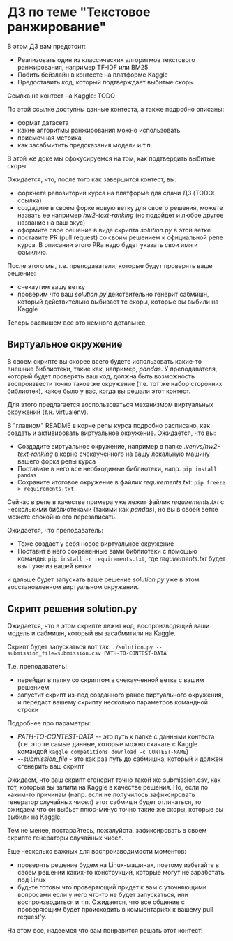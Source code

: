 # ДЗ по теме "Текстовое ранжирование" 

В этом ДЗ вам предстоит:
- Реализовать один из классических алгоритмов текстового ранжирования, например TF-IDF или BM25
- Побить бейзлайн в контесте на платформе Kaggle
- Предоставить код, который подтверждает выбитые скоры

Ссылка на контест на Kaggle: TODO

По этой ссылке доступны данные контеста, а также подробно описаны:
- формат датасета
- какие алгоритмы ранжирования можно использовать
- приемочная метрика
- как засабмитить предсказания модели
и т.п.

В этой же доке мы сфокусируемся на том, как подтвердить выбитые скоры.

Ожидается, что, после того как завершится контест, вы:
- форкнете репозиторий курса на платформе для сдачи ДЗ (TODO: ссылка)
- создадите в своем форке новую ветку для своего решения, можете назвать ее например _hw2-text-ranking_ (но подойдет и любое другое название на ваш вкус)
- оформите свое решение в виде скрипта _solution.py_ в этой ветке
- поставите PR (pull request) со своим решением к официальной репе курса. В описании этого PRа надо будет указать свои имя и фамилию.

После этого мы, т.е. преподаватели, которые будут проверять ваше решение:
- счекаутим вашу ветку
- проверим что ваш _solution.py_ действительно генерит сабмишн, который действительно выбивает те скоры, которые вы выбили на Kaggle

Теперь распишем все это немного детальнее.

## Виртуальное окружение

В своем скрипте вы скорее всего будете использовать какие-то внешние библиотеки, такие как, например, _pandas_.
У преподавателя, который будет проверять ваш код, должна быть возможность воспроизвести точно такое же окружение (т.е. тот же набор сторонних библиотек), какое было у вас, когда вы решали этот контест.

Для этого предлагается воспользоваться механизмом виртуальных окружений (т.н. virtualenv).

В "главном" README в корне репы курса подробно расписано, как создать и активировать виртуальное окружение.
Ожидается, что вы:
- Создадите виртуальное окружение, например в папке _.venvs/hw2-text-ranking_ в корне счекаученного на вашу локальную машину вашего форка репы курса
- Поставите в него все необходимые библиотеки, напр. `pip install pandas`
- Сохраните итоговое окружение в файлик _requirements.txt_: `pip freeze > requirements.txt`

Сейчас в репе в качестве примера уже лежит файлик _requirements.txt_ с несколькими библиотеками (такими как _pandas_), но вы в своей ветке можете спокойно его перезаписать.

Ожидается, что преподаватель:
- Тоже создаст у себя новое виртуальное окружение
- Поставит в него сохраненные вами библиотеки с помощью команды: `pip install -r requirements.txt`, где _requirements.txt_ будет взят уже из вашей ветки

и дальше будет запускать ваше решение _solution.py_ уже в этом восстановленном виртуальном окружении.

## Скрипт решения solution.py

Ожидается, что в этом скрипте лежит код, воспроизводящий ваши модель и сабмишн, который вы засабмитили на Kaggle.

Скрипт будет запускаться вот так: `./solution.py --submission_file=submission.csv PATH-TO-CONTEST-DATA`

Т.е. преподаватель:
- перейдет в папку со скриптом в счекаученной ветке с вашим решением
- запустит скрипт из-под созданного ранее виртуального окружения, и передаст вашему скрипту несколько параметров командной строки

Подробнее про параметры:
- _PATH-TO-CONTEST-DATA_ -- это путь к папке с данными контеста (т.е. это те самые данные, которые можно скачать с Kaggle командой `kaggle competitions download -c CONTEST-NAME`)
- _--submission_file_ - это как раз путь до сабмишна, который и должен сгенерить ваш скрипт

Ожидаем, что ваш скрипт сгенерит точно такой же submission.csv, как тот, который вы залили на Kaggle в качестве решения.
Но, если по каким-то причинам (напр. если не получилось зафиксировать генератор случайных чисел) этот сабмишн будет отличаться, то ожидаем что он выбьет плюс-минус точно такие же скоры, которые вы выбили на Kaggle.

Тем не менее, постарайтесь, пожалуйста, зафиксировать в своем скрипте генераторы случайных чисел.

Еще несколько важных для воспроизводимости моментов:
- проверять решение будем на Linux-машинах, поэтому избегайте в своем решении каких-то конструкций, которые могут не заработать под Linux
- будьте готовы что проверяющий придет к вам с уточняющими вопросами если у него что-то не будет запускаться, или воспроизводиться и т.п. Ожидается, что все общение с проверяющим будет происходить в комментариях к вашему pull request'у.

На этом все, надеемся что вам понравится решать этот контест!
